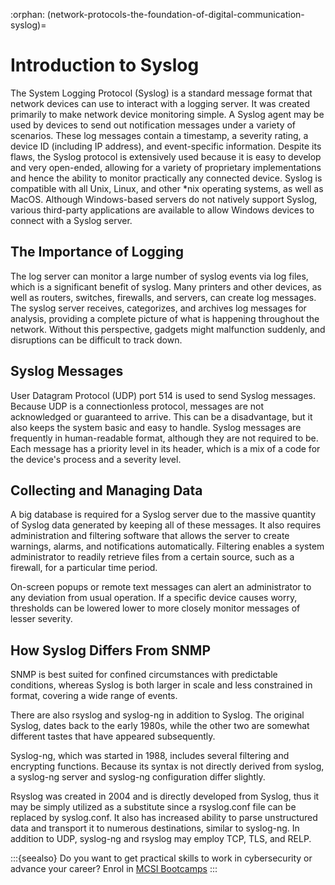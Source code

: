 :orphan:
(network-protocols-the-foundation-of-digital-communication-syslog)=

# Introduction to Syslog

The System Logging Protocol (Syslog) is a standard message format that network devices can use to interact with a logging server. It was created primarily to make network device monitoring simple. A Syslog agent may be used by devices to send out notification messages under a variety of scenarios. These log messages contain a timestamp, a severity rating, a device ID (including IP address), and event-specific information. Despite its flaws, the Syslog protocol is extensively used because it is easy to develop and very open-ended, allowing for a variety of proprietary implementations and hence the ability to monitor practically any connected device. Syslog is compatible with all Unix, Linux, and other \*nix operating systems, as well as MacOS. Although Windows-based servers do not natively support Syslog, various third-party applications are available to allow Windows devices to connect with a Syslog server.

## The Importance of Logging

The log server can monitor a large number of syslog events via log files, which is a significant benefit of syslog. Many printers and other devices, as well as routers, switches, firewalls, and servers, can create log messages.
The syslog server receives, categorizes, and archives log messages for analysis, providing a complete picture of what is happening throughout the network. Without this perspective, gadgets might malfunction suddenly, and disruptions can be difficult to track down.

## Syslog Messages

User Datagram Protocol (UDP) port 514 is used to send Syslog messages. Because UDP is a connectionless protocol, messages are not acknowledged or guaranteed to arrive. This can be a disadvantage, but it also keeps the system basic and easy to handle.
Syslog messages are frequently in human-readable format, although they are not required to be. Each message has a priority level in its header, which is a mix of a code for the device's process and a severity level.

## Collecting and Managing Data

A big database is required for a Syslog server due to the massive quantity of Syslog data generated by keeping all of these messages. It also requires administration and filtering software that allows the server to create warnings, alarms, and notifications automatically. Filtering enables a system administrator to readily retrieve files from a certain source, such as a firewall, for a particular time period.

On-screen popups or remote text messages can alert an administrator to any deviation from usual operation. If a specific device causes worry, thresholds can be lowered lower to more closely monitor messages of lesser severity.

## How Syslog Differs From SNMP

SNMP is best suited for confined circumstances with predictable conditions, whereas Syslog is both larger in scale and less constrained in format, covering a wide range of events.

There are also rsyslog and syslog-ng in addition to Syslog. The original Syslog, dates back to the early 1980s, while the other two are somewhat different tastes that have appeared subsequently.

Syslog-ng, which was started in 1988, includes several filtering and encrypting functions. Because its syntax is not directly derived from syslog, a syslog-ng server and syslog-ng configuration differ slightly.

Rsyslog was created in 2004 and is directly developed from Syslog, thus it may be simply utilized as a substitute since a rsyslog.conf file can be replaced by syslog.conf. It also has increased ability to parse unstructured data and transport it to numerous destinations, similar to syslog-ng. In addition to UDP, syslog-ng and rsyslog may employ TCP, TLS, and RELP.

:::{seealso}
Do you want to get practical skills to work in cybersecurity or advance your career? Enrol in [MCSI Bootcamps](https://www.mosse-institute.com/bootcamps.html)
:::
